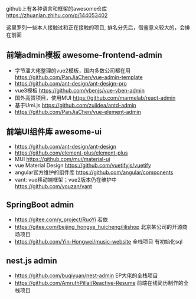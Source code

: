github上有各种语言和框架的awesome仓库 https://zhuanlan.zhihu.com/p/144053402

这里罗列一些本人接触过和正在接触的项目, 排名分先后，借鉴意义较大的，会排在前面


## 前端admin模板 awesome-frontend-admin
+ 字节潘大佬整理的vue2模板，国内多数公司都在用 https://github.com/PanJiaChen/vue-admin-template
+ https://github.com/ant-design/ant-design-pro
+ vue3模板 https://github.com/vbenjs/vue-vben-admin
+ 国外高赞项目，使用MUI https://github.com/marmelab/react-admin
+ 基于Umi.js https://github.com/zuiidea/antd-admin
+ https://github.com/PanJiaChen/vue-element-admin

## 前端UI组件库 awesome-ui
+ https://github.com/ant-design/ant-design
+ https://github.com/element-plus/element-plus
+ MUI https://github.com/mui/material-ui
+ vue Material Design https://github.com/vuetifyjs/vuetify
+ angular官方维护的组件库  https://github.com/angular/components
+ vant: vue移动端框架；vue2版本仍在维护中 https://github.com/youzan/vant

## SpringBoot admin
+ https://gitee.com/y_project/RuoYi 若依
+ https://gitee.com/beijing_hongye_huicheng/lilishop 北京某公司的开源商场项目
+ https://github.com/Yin-Hongwei/music-website 全栈项目 有初始化sql

## nest.js admin
+ https://github.com/buqiyuan/nest-admin EP大佬的全栈项目
+ https://github.com/AmruthPillai/Reactive-Resume 前端在线简历制作的全栈项目
